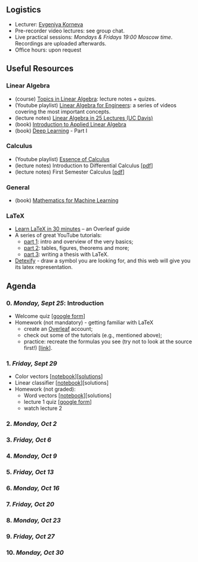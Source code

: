 ## Logistics

- Lecturer: [Evgeniya Korneva](https://www.linkedin.com/in/evgeniyako/)
- Pre-recorder video lectures: see group chat.
- Live practical sessions: *Mondays & Fridays 19:00 Moscow time*. Recordings are uploaded afterwards.
- Office hours: upon request

## Useful Resources

### Linear Algebra

- (course) [Topics in Linear Algebra](https://web.auburn.edu/holmerr/2660): lecture notes + quizes.
- (Youtube playlist) [Linear Algebra for Engineers](https://youtube.com/playlist?list=PLkZjai-2Jcxlg-Z1roB0pUwFU-P58tvOx): a series of videos covering the most important concepts.
- (lecture notes) [Linear Algebra in 25 Lectures (UC Davis)](https://www.math.ucdavis.edu/~linear/linear.pdf)
- (book) [Introduction to Applied Linear Algebra](http://vmls-book.stanford.edu/)
- (book) [Deep Learning](https://www.deeplearningbook.org/) - Part I

### Calculus

- (Youtube playlist) [Essence of Calculus](https://youtube.com/playlist?list=PLZHQObOWTQDMsr9K-rj53DwVRMYO3t5Yr)
- (lecture notes) Introduction to Differential Calculus [[pdf](https://www.sydney.edu.au/content/dam/students/documents/mathematics-learning-centre/introduction-to-differential-calculus.pdf)]
- (lecture notes) First Semester Calculus [[pdf](https://people.math.wisc.edu/~angenent/Free-Lecture-Notes/free221.pdf)]

### General

- (book) [Mathematics for Machine Learning](https://mml-book.github.io/)

### LaTeX

- [Learn LaTeX in 30 minutes](https://www.overleaf.com/learn/latex/Learn_LaTeX_in_30_minutes) – an Overleaf guide
- A series of great YouTube tutorials:
    - [part 1](https://youtu.be/Jp0lPj2-DQA): intro and overview of the very basics;
    - [part 2](https://youtu.be/-HvRvBjBAvg): tables, figures, theorems and more;
    - [part 3](https://youtu.be/zqQM66uAig0): writing a thesis with LaTeX.
- [Detexify](https://detexify.kirelabs.org/classify.html) - draw a symbol you are looking for, and this web will give you its latex representation.

## Agenda

### 0. *Monday, Sept 25*: Introduction
- Welcome quiz [[google form](https://forms.gle/Wa9VHfvcJxoqQ6H2A)]
- Homework (not mandatory) - getting familiar with LaTeX
    - create an [Overleaf](https://www.overleaf.com/) account;
    - check out some of the tutorials (e.g., mentioned above);
    - practice: recreate the formulas you see (try not to look at the source first!) [[link](https://www.overleaf.com/read/wtqvpbyrgzcj)].
  
### 1. *Friday, Sept 29* 
- Color vectors [[notebook](https://colab.research.google.com/drive/1mtcmhcz-HCMkDqxJ-roliz-wuN_C32-p?usp=sharing)][[solutions](https://colab.research.google.com/drive/18-jP5VuiuJKfF2ws5so8S0OTrhgaU-WB?usp=sharing)]
- Linear classifier [[notebook](https://colab.research.google.com/drive/1rilZVq9-P75B0YGmmC8CpLcx_H5vUd1j?usp=sharing)][solutions]
- Homework (not graded):
    - Word vectors [[notebook](https://colab.research.google.com/drive/1mpO3lKo72Nw-Rx6NoGW0oiqjAvBs--CD?usp=sharing)][solutions]
    - lecture 1 quiz [[google form](https://forms.gle/rgaLKRGg2sojDDnEA)]
    - watch lecture 2
      
### 2. *Monday, Oct 2*
### 3. *Friday, Oct 6* 
### 4. *Monday, Oct 9*
### 5. *Friday, Oct 13* 
### 6. *Monday, Oct 16*
### 7. *Friday, Oct 20* 
### 8. *Monday, Oct 23*
### 9. *Friday, Oct 27* 
### 10. *Monday, Oct 30* 

